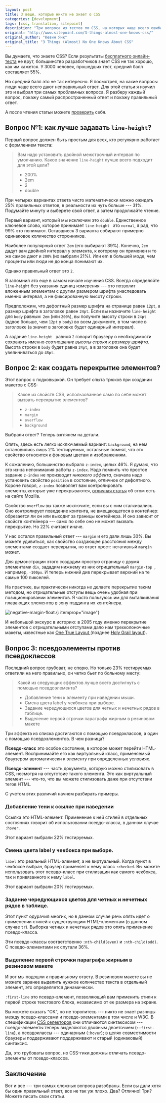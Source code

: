 ```yaml
---
layout: post
title: 3 вещи, которые никто не знает о CSS
categories: [development]
tags: [css, translation, sitepoint]
description: "Три вопроса из тестов по CSS, на которых чаще всего ошибаются разработчики."
original: "http://www.sitepoint.com/3-things-almost-one-knows-css/"
original_author: "Кевин Янк"
original_title: "3 Things (Almost) No One Knows About CSS"
---
```

Вы думаете, что знаете CSS? Если результаты [бесплатного онлайн-теста](https://sitthetest.com/tests) не врут, большинство разработчиков знает CSS не так хорошо, как им кажется. У 3000 человек, прошедших тест, средний балл составляет 55%.

Но средний балл это не так интересно. Я посмотрел, на какие вопросы люди чаще всего дают неправильный ответ. Для этой статьи я изучил это и выбрал три самых проблемных вопроса. Я разберу каждый вопрос, покажу самый распространенный ответ и покажу правильный ответ.

А после чтения статьи можете [проверить](https://sitthetest.com/tests) себя.

## Вопрос №1: как лучше задавать `line-height`?

Первый вопрос должен быть простым для всех, кто регулярно работает с формлением текста:

>Вам надо установить двойной межстрочный интервал по умолчанию. Какое значение `line-height` лучше всего подходит для этой цели?
>* 200%
>* 2em
>* 2
>* double

При четырех вариантах ответа чисто математически можно ожидать 25% правильных ответов, в реальности их чуть больше --- 31%. Подумайте минуту и выберете свой ответ, а затем продолжайте чтение.

Первый вариант, который мы исключим это `double`. Единственное ключевое слово, которое принимает `line-height ` это `normal`, я  рад, что 99% это понимают. Оставшиеся 3 варианта собирают примерно одинаковое количество сторонников.

Наиболее популярный ответ `2em` (его выбирают 39%). Конечно, `2em` дадут вам двойной интервал у элемента, к которому он применен и то же самое дают и `200%` (их выбрали 21%). Или em в большей моде, чем проценты или люди не до конца понимают их.

Однако правильный ответ это `2`.

Я запомнил это еще в самом начале изучения CSS. Всегда определяйте `line-height` без указания единиц измерения --- это позволит вложенным элементам с другим размером шрифта унаследовать именно интервал, а не фиксированную высоту строки.

Предположим, что дефолтный размер шрифта на странице равен `12pt`, а размер шрифта в заголовке равен `24pt`. Если вы назначите `line-height` для `body` равным` 2em` (или `200%`), вы получите высоту строки в `24pt` (вдвое больше, чем `12pt` у `body`) во всем документе, в том числе в заголовке (а значит в заголовке будет одинарный интервал).

А задание `line-height ` равной `2` говорит браузеру о необходимости сохранять именно *соотношение высоты строки к размеру шрифта*. Высота строки в `body` будет равна `24pt`, а в заголовке она будет увеличиваться до `48pt`.

## Вопрос 2: как создать перекрытие элементов?

Этот вопрос  с подковыркой. Он требует опыта трюков при создании макетов с CSS:

>Какое из свойств  CSS, использованное само по себе может вызвать перекрытие элементов?
>
>* `z-index`
>* `margin`
>* `overflow`
>* `background`

Выбрали ответ? Теперь взглянем на детали.

Опять, здесь есть легко исключаемый вариант: `background`, на нем остановились лишь 2% тестируемых, остальные помнят, что это свойство относится к фоновым цветам и изображениям.

К сожалению, большинство выбрало `z-index`, целых 46%. Я думаю, что это из-за непонимания работы `z-index`. Надо помнить что простое задание `z-index` не производит *никакого эффекта*, сначала надо установить свойство `position` в состояние, отличное от дефолтного. Короче говоря, `z-index` позволяет вам контролировать элементы,которые уже перекрываются, [отличная статья](https://developer.mozilla.org/en-US/docs/Web/Guide/CSS/Understanding_z_index) об этом есть на сайте Mozilla.

Свойство `overflow` вы также исключите, если вы с ним сталкивались. Оно контролирует поведение контента, не вмещающегося в контейнер: обрезается ли он или выходит за границы контейнера. И оно зависит от свойств контейнера --- само по себе оно не может вызвать перекрытие. Но 22% считают иначе.

У нас остался правильный ответ --- `margin` и его дали лишь 30%. Вы можете удивиться, как свойство создающее расстояния между элементами создает перекрытия, но ответ прост: негативный `margin` может.

Для демонстрации этого создадим простую страницу с двумя элементами `div`, зададим нижнему из них отрицательный `margin-top `, например, `-100px`. И теперь нижний див перекрывает верхний на те самые 100 пикселей.

На практике, вы практически никогда не делаете перекрытие таким методом, но отрицательные отступы вещь очень удобная при позиционировании элементов. Я часто пользуюсь им для выталкивания плавающих элементов в зону пэддинга их контейнера.

![negative-margin-float.](/images/development/1429090154fig-negative-margin-float.png){: itemprop="image"}

И небольшой экскурс в историю: в 2005 году именно перекрытие элементов с отрицательными отступами дало нам трехколоночные макеты, известные как [ One True Layout ](http://positioniseverything.net/articles/onetruelayout/) (позднее [Holy Grail layout](http://alistapart.com/article/holygrail)).

## Вопрос 3: псевдоэлементы против псевдоклассов

Последний вопрос грубоват, не спорю. Но только 23% тестируемых ответили на него правильно, он четко бьет по больному месту:

>Какой из следующих эффектов лучше всего достигнуть с помощью псевдоэлемента?
>
>* Добавление тени к элементу при наведении мыши.
>* Смена цвета label у чекбокса при выборе.
>* Задание чередующихся цветов для четных и нечетных рядов в таблице.
>* Выделение первой строчки параграфа жирным в  резиновом макете


Три эффекта из списка достигаются  с помощью псевдоклассов, а один с помощью псевдоэлементов. В чем разница?

**Псевдо-класс** это особое состояние, в которое может перейти HTML-элемент. Воспринимайте его как виртуальный класс, применяемый браузером автоматически к элементу при определенных условиях.

**Псевдо-элемент** --- часть документа, которую можно стилизовать в CSS, несмотря на отсутствие такого элемента. Это как виртуальный элемент --- что-то, что вы можете стилизовать даже при отсутствии тегов HTML.

С  учетом этих различий начнем разбирать примеры.

### Добавление тени  к ссылке при наведении

Ссылка это HTML-элемент. Применение к ней стилей в отдельных состояниях говорит об использовании псевдо-класса, в данном случае `:hover`.

Этот вариант выбрали 22% тестируемых.

### Смена цвета label у чекбокса при выборе.

`label` это реальный HTML-элемент, а не виртуальный. Когда пункт в чекбоксе выбран, браузер применяет к нему класс `:checked`. Вы можете использовать этот псевдо-класс при стилизации как самого чекбокса, так и привязанного к нему `label`.

Этот вариант выбрали 20% тестируемых.

### Задание чередующихся цветов для четных и нечетных рядов в таблице.

Этот пункт одурачил многих, но в данном случае речь опять идет о применении стилей к существующим HTML-элементам (в данном случае `tr`). Выборка четных и нечетных рядов это опять применение псевдо-класса.

Эти псевдо-классы соответственно `:nth-child(even)` и `:nth-child(odd)`. С псевдо-элементами их спутали 36%.

### Выделение первой строчки параграфа жирным в  резиновом макете

И вот мы подошли к правильному ответу. В резиновом макете вы не можете заранее выделить нужное количество текста в отдельный элемент, это определяется динамически.

`:first-line` это псевдо-элемент, позволяющий вам применить стили к первой строке текстового блока, независимо от ее размера на экране.

Вы можете сказать "ОК", но не торопитесь --- никто не знает разницы между псевдо-классами и псевдо-элементами  в том числе и W3С.  В спецификации [CSS селекторов](http://dev.w3.org/csswg/selectors-3/#pseudo-elements) они отличаются синтаксисом --- псевдо-элементы теперь выделяются двойным двоеточием (`::first-line`), а псевдоклассы --- одинарным (`:hover`);  в целях совместимости браузеры поддерживают поддерживают и старый (одинаковый) синтаксис.

Да, это грубоваты вопрос, но CSS-гики должны отличать псевдо-элементы от псевдо-классов.

## Заключение

Вот и все --- три самых сложных вопроса разобраны. Если вы дали хотя бы один правильный ответ, все не так уж плохо. Два? Отлично! Три? Можете писать свои статьи.
